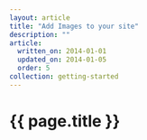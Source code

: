 ```yaml
---
layout: article
title: "Add Images to your site"
description: ""
article:
  written_on: 2014-01-01
  updated_on: 2014-01-05
  order: 5
collection: getting-started
---
```


<h1>{{ page.title }}</h1>